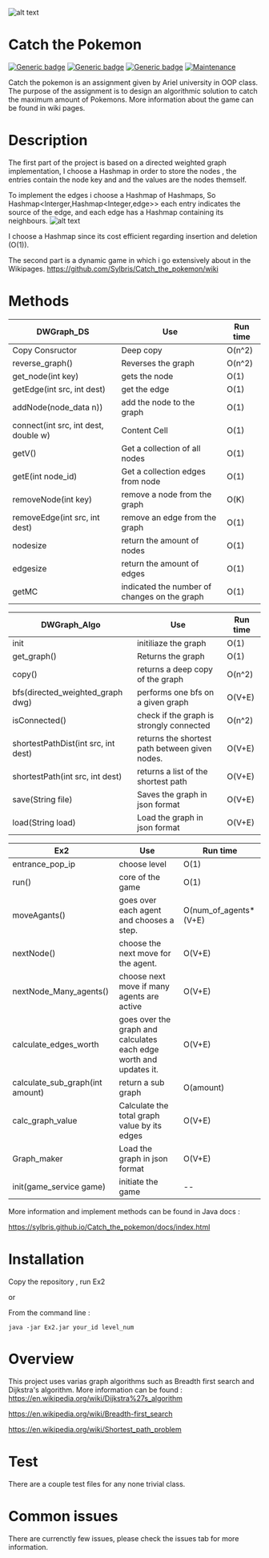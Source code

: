![alt text](https://i.insider.com/5798d6b1dd08951e578b47e6?width=700&format=jpeg&auto=webp)

# Catch the Pokemon
[![Generic badge](https://img.shields.io/badge/build-passing-<COLOR>.svg)](https://shields.io/)
[![Generic badge](https://img.shields.io/badge/gson-2.8.6-yellow.svg)](https://shields.io/)
[![Generic badge](https://img.shields.io/badge/JavaDoc-Click-green.svg)](https://sylbris.github.io/Catch_the_pokemon/docs/index.html)
[![Maintenance](https://img.shields.io/badge/issues-2-red.svg)](https://GitHub.com/Naereen/StrapDown.js/graphs/commit-activity)

Catch the pokemon is an assignment given by Ariel university in OOP class.
The purpose of the assignment is to design an algorithmic solution to catch 
the maximum amount of Pokemons. More information about the game can be found in wiki pages.

# Description
The first part of the project is based on a directed weighted graph implementation,
I choose a Hashmap in order to store the nodes , the entries contain the node key and
and the values are the nodes themself.

To implement the edges i choose a Hashmap of Hashmaps, So Hashmap<Interger,Hashmap<Integer,edge>>
each entry indicates the source of the edge, and each edge has a Hashmap containing its neighbours.
![alt text](https://i.ibb.co/FVTPqF9/leonardo.jpg)

I choose a Hashmap since its cost efficient regarding insertion and deletion (O(1)).

The second part is a dynamic game in which i go extensively about in the Wikipages.
https://github.com/Sylbris/Catch_the_pokemon/wiki

# Methods
| DWGraph_DS  | Use | Run time | 
| ------------- | ------------- | --------|
| Copy Consructor | Deep copy  | O(n^2) | 
| reverse_graph()  | Reverses the graph  | O(n^2) | 
| get_node(int key)  | gets the node  | O(1) |
| getEdge(int src, int dest) | get the edge  | O(1) | 
| addNode(node_data n))  | add the node to the graph  | O(1) | 
| connect(int src, int dest, double w)  | Content Cell  | O(1) | 
| getV()  | Get a collection of all nodes  | O(1) | 
| getE(int node_id)  | Get a collection edges from node  | O(1) | 
| removeNode(int key)  | remove a node from the graph  | O(K) | 
| removeEdge(int src, int dest)  | remove an edge from the graph  | O(1) | 
| nodesize  | return the amount of nodes  | O(1) | 
| edgesize  | return the amount of edges  | O(1) | 
| getMC  | indicated the number of changes on the graph  | O(1) | 

| DWGraph_Algo  | Use | Run time | 
| ------------- | ------------- | --------|
| init | initiliaze the graph  | O(1) | 
| get_graph()  | Returns the graph  | O(1) | 
| copy()  | returns a deep copy of the graph | O(n^2) |
| bfs(directed_weighted_graph dwg) | performs one bfs on a given graph  | O(V+E) | 
| isConnected()  | check if the graph is strongly connected  | O(n^2) | 
| shortestPathDist(int src, int dest)  | returns the shortest path between given nodes.  | O(V+E) | 
| shortestPath(int src, int dest)  | returns a list of the shortest path  | O(V+E) | 
| save(String file)  | Saves the graph in json format  | O(V+E) | 
| load(String load)  | Load the graph in json format  | O(V+E) | 


| Ex2  | Use | Run time | 
| ------------- | ------------- | --------|
| entrance_pop_ip | choose level | O(1) | 
| run()  | core of the game  | O(1) | 
| moveAgants()  | goes over each agent and chooses a step. | O(num_of_agents*(V+E) |
| nextNode() | choose the next move for the agent.  | O(V+E) | 
| nextNode_Many_agents()  | choose next move if many agents are active  | O(V+E) | 
| calculate_edges_worth  | goes over the graph and calculates each edge worth and updates it.  | O(V+E) | 
| calculate_sub_graph(int amount)  | return a sub graph  | O(amount) | 
| calc_graph_value  | Calculate the total graph value by its edges  | O(V+E) | 
| Graph_maker  | Load the graph in json format  | O(V+E) | 
| init(game_service game)  | initiate the game  | -- | 


More information and implement methods can be found in Java docs :

https://sylbris.github.io/Catch_the_pokemon/docs/index.html

# Installation
Copy the repository , run Ex2

or

From the command line :

```java -jar Ex2.jar your_id level_num```

# Overview

This project uses varias graph algorithms such as Breadth first search and Dijkstra's algorithm.
More information can be found : 
https://en.wikipedia.org/wiki/Dijkstra%27s_algorithm

https://en.wikipedia.org/wiki/Breadth-first_search

https://en.wikipedia.org/wiki/Shortest_path_problem



# Test
There are a couple test files for any none trivial class.

# Common issues
There are currenctly few issues, please check the issues tab for more information.
